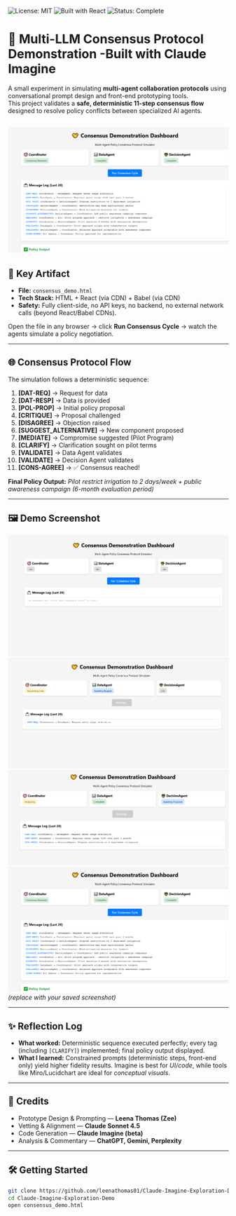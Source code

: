 ![License: MIT](https://img.shields.io/badge/License-MIT-green.svg)
![Built with React](https://img.shields.io/badge/Built%20with-React-blue)
![Status: Complete](https://img.shields.io/badge/Status-Prototype%20Complete-brightgreen)

# 🤝 Multi-LLM Consensus Protocol Demonstration -Built with Claude Imagine

A small experiment in simulating **multi-agent collaboration protocols** using conversational prompt design and front-end prototyping tools.  
This project validates a **safe, deterministic 11-step consensus flow** designed to resolve policy conflicts between specialized AI agents.

![Consensus Demo Screenshot](https://github.com/leenathomas01/Claude-Imagine-Exploration-Demo/blob/main/docs/images/CD_3.PNG)   
---

## 🚀 Key Artifact
- **File:** `consensus_demo.html`  
- **Tech Stack:** HTML + React (via CDN) + Babel (via CDN)  
- **Safety:** Fully client-side, no API keys, no backend, no external network calls (beyond React/Babel CDNs).  

Open the file in any browser → click **Run Consensus Cycle** → watch the agents simulate a policy negotiation.

---

## 🌐 Consensus Protocol Flow
The simulation follows a deterministic sequence:

1. **[DAT-REQ]** → Request for data  
2. **[DAT-RESP]** → Data is provided  
3. **[POL-PROP]** → Initial policy proposal  
4. **[CRITIQUE]** → Proposal challenged  
5. **[DISAGREE]** → Objection raised  
6. **[SUGGEST_ALTERNATIVE]** → New component proposed  
7. **[MEDIATE]** → Compromise suggested (Pilot Program)  
8. **[CLARIFY]** → Clarification sought on pilot terms  
9. **[VALIDATE]** → Data Agent validates  
10. **[VALIDATE]** → Decision Agent validates  
11. **[CONS-AGREE]** → ✅ Consensus reached!  

**Final Policy Output:** *Pilot restrict irrigation to 2 days/week + public awareness campaign (6-month evaluation period)*

---

## 🖼️ Demo Screenshot
![Consensus Demo Screenshot](https://github.com/leenathomas01/Claude-Imagine-Exploration-Demo/blob/main/docs/images/CD_1.PNG)  
![Consensus Demo Screenshot](https://github.com/leenathomas01/Claude-Imagine-Exploration-Demo/blob/main/docs/images/CD_2_1.PNG)  
![Consensus Demo Screenshot](https://github.com/leenathomas01/Claude-Imagine-Exploration-Demo/blob/main/docs/images/CD_2_2.PNG)  
![Consensus Demo Screenshot](https://github.com/leenathomas01/Claude-Imagine-Exploration-Demo/blob/main/docs/images/CD_3.PNG)  
*(replace with your saved screenshot)*

---

## ✨ Reflection Log
- **What worked:** Deterministic sequence executed perfectly; every tag (including `[CLARIFY]`) implemented; final policy output displayed.  
- **What I learned:** Constrained prompts (deterministic steps, front-end only) yield higher fidelity results. Imagine is best for *UI/code*, while tools like Miro/Lucidchart are ideal for *conceptual visuals*.  

---

## 🙏 Credits
- Prototype Design & Prompting — **Leena Thomas (Zee)**  
- Vetting & Alignment — **Claude Sonnet 4.5**  
- Code Generation — **Claude Imagine (beta)**  
- Analysis & Commentary — **ChatGPT, Gemini, Perplexity**  

---

## 🛠️ Getting Started
```bash
git clone https://github.com/leenathomas01/Claude-Imagine-Exploration-Demo.git
cd Claude-Imagine-Exploration-Demo
open consensus_demo.html
